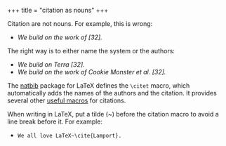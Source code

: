 +++
title = "citation as nouns"
+++

Citation are not nouns. For example, this is wrong:

- *We build on the work of [32].*

The right way is to either name the system or the authors:

- *We build on Terra [32].*
- *We build on the work of Cookie Monster et al. [32].*

The [natbib][] package for LaTeX defines the `\citet` macro, which automatically
adds the names of the authors and the citation.
It provides several other [useful macros][natbib-macros] for citations.

When writing in LaTeX, put a tilde (~) before the citation macro to avoid a line break before it.
For example:

- `We all love LaTeX~\cite{Lamport}.`

[natbib]: https://ctan.org/pkg/natbib?lang=en
[natbib-macros]: http://merkel.texture.rocks/Latex/natbib.php
